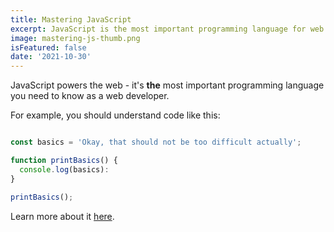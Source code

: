 ```yaml
---
title: Mastering JavaScript
excerpt: JavaScript is the most important programming language for web development. You probably don't know it well enough!
image: mastering-js-thumb.png
isFeatured: false
date: '2021-10-30'
---
```


JavaScript powers the web - it's **the** most important programming language you need to know as a web developer.

For example, you should understand code like this:

```js

const basics = 'Okay, that should not be too difficult actually';

function printBasics() {
  console.log(basics):
}

printBasics();

```

Learn more about it [here](https://academind.com).
